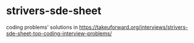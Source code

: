 # strivers-sde-sheet
coding problems' solutions in https://takeuforward.org/interviews/strivers-sde-sheet-top-coding-interview-problems/
